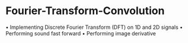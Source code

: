 # Fourier-Transform-Convolution

• Implementing Discrete Fourier Transform (DFT) on 1D and 2D signals
• Performing sound fast forward
• Performing image derivative
